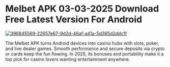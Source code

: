 # Melbet APK 03-03-2025 Download Free Latest Version For Android

<a href="https://t.me/gamemodfreecom">![396845569-22657e67-9d2d-46af-a41a-5d365d2ddc1f](https://github.com/user-attachments/assets/182ab25c-8db6-4f61-a376-28efda8ab764)</a>

The Melbet APK turns Android devices into casino hubs with slots, poker, and live dealer games. Smooth performance and secure deposits via crypto or cards keep the fun flowing. In 2025, its bonuses and portability make it a top pick for casino lovers wanting entertainment anywhere.
